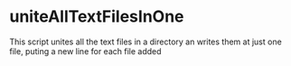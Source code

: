 # uniteAllTextFilesInOne
This script unites all the text files in a directory an writes them at just one file, puting a new line for each file added
